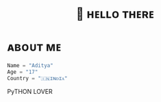 
<h1 align="center">🖤 ʜᴇʟʟᴏ ᴛʜᴇʀᴇ</h1>

# ᴀʙᴏᴜᴛ ᴍᴇ 

```python
Name = "Aditya"
Age = "17"
Country = "🇮🇳ɪɴᴅɪᴀ"
```

PyTHON LOVER